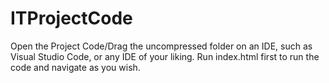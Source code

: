 # ITProjectCode
Open the Project Code/Drag the uncompressed folder on an IDE, such as Visual Studio Code, or any IDE of your liking. Run index.html first to run the code and navigate as you wish.
